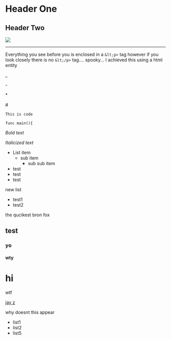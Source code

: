 # Header One

## Header Two

<img src=/pub/pix/me.png>

<hr>

Everything you see before you is enclosed in a `&lt;p>` tag however if you look closely there is no `&lt;/p>` tag.... spooky... I achieved this using a html entity 

\_

\-

\*

\#

`This is code`

`func main(){`

*Bold text*

_Italicized text_


- List item
	- sub item
		- sub sub item
- test
- test
- test

new list


- test1
- test2

the qucikest bron fox 

## test

### yo

#### wty

# hi

wtf

[jay z](//avsbq.org)

why doesnt this appear

- list1
- list2
- list5
